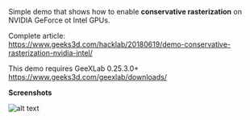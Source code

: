 
Simple demo that shows how to enable <b>conservative rasterization</b> on NVIDIA GeForce ot Intel GPUs.

Complete article:
<br>
https://www.geeks3d.com/hacklab/20180619/demo-conservative-rasterization-nvidia-intel/

This demo requires GeeXLab 0.25.3.0+
<br>
https://www.geeks3d.com/geexlab/downloads/


<b>Screenshots</b>

![alt text](https://github.com/jegx/geexlab/blob/master/demos/conservative-rasterization/screenshots/geexlab-conservative-rasterization-04.png)

